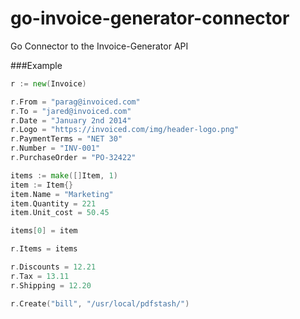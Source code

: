 # go-invoice-generator-connector
Go Connector to the Invoice-Generator API

###Example

```Go
r := new(Invoice)

r.From = "parag@invoiced.com"
r.To = "jared@invoiced.com"
r.Date = "January 2nd 2014"
r.Logo = "https://invoiced.com/img/header-logo.png"
r.PaymentTerms = "NET 30"
r.Number = "INV-001"
r.PurchaseOrder = "PO-32422"

items := make([]Item, 1)
item := Item{}
item.Name = "Marketing"
item.Quantity = 221
item.Unit_cost = 50.45

items[0] = item

r.Items = items

r.Discounts = 12.21
r.Tax = 13.11
r.Shipping = 12.20

r.Create("bill", "/usr/local/pdfstash/")
```

